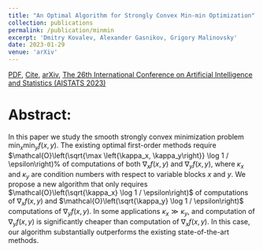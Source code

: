 ```yaml
---
title: "An Optimal Algorithm for Strongly Convex Min-min Optimization"
collection: publications
permalink: /publication/minmin
excerpt: 'Dmitry Kovalev, Alexander Gasnikov, Grigory Malinovsky'
date: 2023-01-29
venue: 'arXiv'
---
```


[PDF](https://arxiv.org/pdf/2212.14439.pdf), [Cite](https://grigory-malinovsky.github.io/files/5gcs.txt), [arXiv](https://arxiv.org/abs/2212.14439), [The 26th International Conference on Artificial Intelligence and Statistics (AISTATS 2023)](https://aistats.org/aistats2023/accepted.html) 

Abstract:
======
In this paper we study the smooth strongly convex minimization problem $\min _x \min _y f(x, y)$. The existing optimal first-order methods require $\mathcal{O}\left(\sqrt{\max \left\{\kappa_x, \kappa_y\right\}} \log 1 / \epsilon\right)% of computations of both $\nabla_x f(x, y)$ and $\nabla_y f(x, y)$, where $\kappa_x$ and $\kappa_y$ are condition numbers with respect to variable blocks $x$ and $y$. We propose a new algorithm that only requires $\mathcal{O}\left(\sqrt{\kappa_x} \log 1 / \epsilon\right)$ of computations of $\nabla_x f(x, y)$ and $\mathcal{O}\left(\sqrt{\kappa_y} \log 1 / \epsilon\right)$ computations of $\nabla_y f(x, y)$. In some applications $\kappa_x \gg \kappa_y$, and computation of $\nabla_y f(x, y)$ is significantly cheaper than computation of $\nabla_x f(x, y)$. In this case, our algorithm substantially outperforms the existing state-of-the-art methods.
